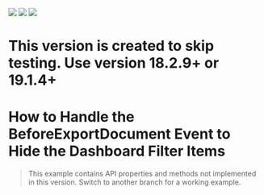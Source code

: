 <!-- default badges list -->
![](https://img.shields.io/endpoint?url=https://codecentral.devexpress.com/api/v1/VersionRange/188065871/19.1.3%2B)
[![](https://img.shields.io/badge/Open_in_DevExpress_Support_Center-FF7200?style=flat-square&logo=DevExpress&logoColor=white)](https://supportcenter.devexpress.com/ticket/details/T828696)
[![](https://img.shields.io/badge/📖_How_to_use_DevExpress_Examples-e9f6fc?style=flat-square)](https://docs.devexpress.com/GeneralInformation/403183)
<!-- default badges end -->
# This version is created to skip testing. Use version 18.2.9+ or 19.1.4+
# How to Handle the BeforeExportDocument Event to Hide the Dashboard Filter Items

> This example contains API properties and methods not implemented in this version. Switch to another branch for a working example.

